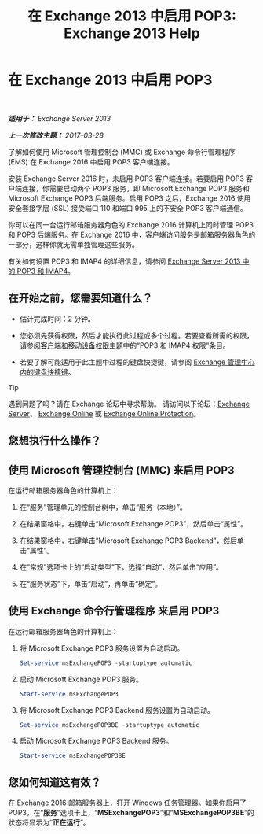 ﻿---
title: '在 Exchange 2013 中启用 POP3: Exchange 2013 Help'
TOCTitle: 启用 POP3
ms:assetid: e226a5f1-429d-4046-b925-da6cc151709e
ms:mtpsurl: https://technet.microsoft.com/zh-cn/library/Bb124934(v=EXCHG.150)
ms:contentKeyID: 50491846
ms.date: 01/11/2018
mtps_version: v=EXCHG.150
ms.translationtype: HT
---

# 在 Exchange 2013 中启用 POP3

 

_**适用于：** Exchange Server 2013_

_**上一次修改主题：** 2017-03-28_

了解如何使用 Microsoft 管理控制台 (MMC) 或 Exchange 命令行管理程序 (EMS) 在 Exchange 2016 中启用 POP3 客户端连接。

安装 Exchange Server 2016 时，未启用 POP3 客户端连接。若要启用 POP3 客户端连接，你需要启动两个 POP3 服务，即 Microsoft Exchange POP3 服务和 Microsoft Exchange POP3 后端服务。启用 POP3 之后，Exchange 2016 使用安全套接字层 (SSL) 接受端口 110 和端口 995 上的不安全 POP3 客户端通信。

你可以在同一台运行邮箱服务器角色的 Exchange 2016 计算机上同时管理 POP3 和 POP3 后端服务。在 Exchange 2016 中，客户端访问服务是邮箱服务器角色的一部分，这样你就无需单独管理这些服务。

有关如何设置 POP3 和 IMAP4 的详细信息，请参阅 [Exchange Server 2013 中的 POP3 和 IMAP4](pop3-and-imap4-in-exchange-server-2013-exchange-2013-help.md)。

## 在开始之前，您需要知道什么？

  - 估计完成时间：2 分钟。

  - 您必须先获得权限，然后才能执行此过程或多个过程。若要查看所需的权限，请参阅[客户端和移动设备权限](clients-and-mobile-devices-permissions-exchange-2013-help.md)主题中的“POP3 和 IMAP4 权限”条目。

  - 若要了解可能适用于此主题中过程的键盘快捷键，请参阅 [Exchange 管理中心内的键盘快捷键](keyboard-shortcuts-in-the-exchange-admin-center-exchange-online-protection-help.md)。

> [!TIP]  
> 遇到问题了吗？请在 Exchange 论坛中寻求帮助。 请访问以下论坛：<a href="https://go.microsoft.com/fwlink/p/?linkid=60612">Exchange Server</a>、 <a href="https://go.microsoft.com/fwlink/p/?linkid=267542">Exchange Online</a> 或 <a href="https://go.microsoft.com/fwlink/p/?linkid=285351">Exchange Online Protection</a>。


## 您想执行什么操作？

## 使用 Microsoft 管理控制台 (MMC) 来启用 POP3

在运行邮箱服务器角色的计算机上：

1.  在“服务”管理单元的控制台树中，单击“服务（本地）”。

2.  在结果窗格中，右键单击“Microsoft Exchange POP3”，然后单击“属性”。

3.  在结果窗格中，右键单击“Microsoft Exchange POP3 Backend”，然后单击“属性”。

4.  在“常规”选项卡上的“启动类型”下，选择“自动”，然后单击“应用”。

5.  在“服务状态”下，单击“启动”，再单击“确定”。

## 使用 Exchange 命令行管理程序 来启用 POP3

在运行邮箱服务器角色的计算机上：

1.  将 Microsoft Exchange POP3 服务设置为自动启动。
    
    ```powershell
    Set-service msExchangePOP3 -startuptype automatic
    ```

2.  启动 Microsoft Exchange POP3 服务。
    
    ```powershell
    Start-service msExchangePOP3
    ```

3.  将 Microsoft Exchange POP3 Backend 服务设置为自动启动。
    
    ```powershell
    Set-service msExchangePOP3BE -startuptype automatic
    ```

4.  启动 Microsoft Exchange POP3 Backend 服务。
    
    ```powershell
    Start-service msExchangePOP3BE
    ```

## 您如何知道这有效？

在 Exchange 2016 邮箱服务器上，打开 Windows 任务管理器。如果你启用了 POP3，在“**服务**”选项卡上，“**MSExchangePOP3**”和“**MSExchangePOP3BE**”的状态将显示为“**正在运行**”。

